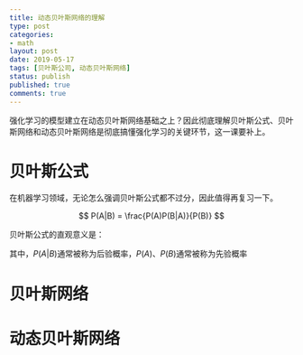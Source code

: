 ```yaml
---
title: 动态贝叶斯网络的理解
type: post
categories:
- math
layout: post
date: 2019-05-17
tags: [贝叶斯公司, 动态贝叶斯网络]
status: publish
published: true
comments: true
---
```


强化学习的模型建立在动态贝叶斯网络基础之上？因此彻底理解贝叶斯公式、贝叶斯网络和动态贝叶斯网络是彻底搞懂强化学习的关键环节，这一课要补上。

# 贝叶斯公式

在机器学习领域，无论怎么强调贝叶斯公式都不过分，因此值得再复习一下。

$$
P(A|B) = \frac{P(A)P(B|A)}{P(B)}
$$

贝叶斯公式的直观意义是：

其中，$P(A|B)$通常被称为后验概率，$P(A)$、$P(B)$通常被称为先验概率

# 贝叶斯网络



# 动态贝叶斯网络

